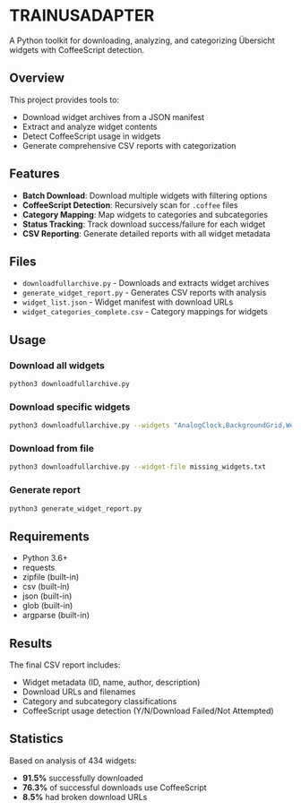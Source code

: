 # TRAINUSADAPTER

A Python toolkit for downloading, analyzing, and categorizing Übersicht widgets with CoffeeScript detection.

## Overview

This project provides tools to:
- Download widget archives from a JSON manifest
- Extract and analyze widget contents
- Detect CoffeeScript usage in widgets
- Generate comprehensive CSV reports with categorization

## Features

- **Batch Download**: Download multiple widgets with filtering options
- **CoffeeScript Detection**: Recursively scan for `.coffee` files
- **Category Mapping**: Map widgets to categories and subcategories
- **Status Tracking**: Track download success/failure for each widget
- **CSV Reporting**: Generate detailed reports with all widget metadata

## Files

- `downloadfullarchive.py` - Downloads and extracts widget archives
- `generate_widget_report.py` - Generates CSV reports with analysis
- `widget_list.json` - Widget manifest with download URLs
- `widget_categories_complete.csv` - Category mappings for widgets

## Usage

### Download all widgets
```bash
python3 downloadfullarchive.py
```

### Download specific widgets
```bash
python3 downloadfullarchive.py --widgets "AnalogClock,BackgroundGrid,WeatherTV"
```

### Download from file
```bash
python3 downloadfullarchive.py --widget-file missing_widgets.txt
```

### Generate report
```bash
python3 generate_widget_report.py
```

## Requirements

- Python 3.6+
- requests
- zipfile (built-in)
- csv (built-in)
- json (built-in)
- glob (built-in)
- argparse (built-in)

## Results

The final CSV report includes:
- Widget metadata (ID, name, author, description)
- Download URLs and filenames
- Category and subcategory classifications
- CoffeeScript usage detection (Y/N/Download Failed/Not Attempted)

## Statistics

Based on analysis of 434 widgets:
- **91.5%** successfully downloaded
- **76.3%** of successful downloads use CoffeeScript
- **8.5%** had broken download URLs
